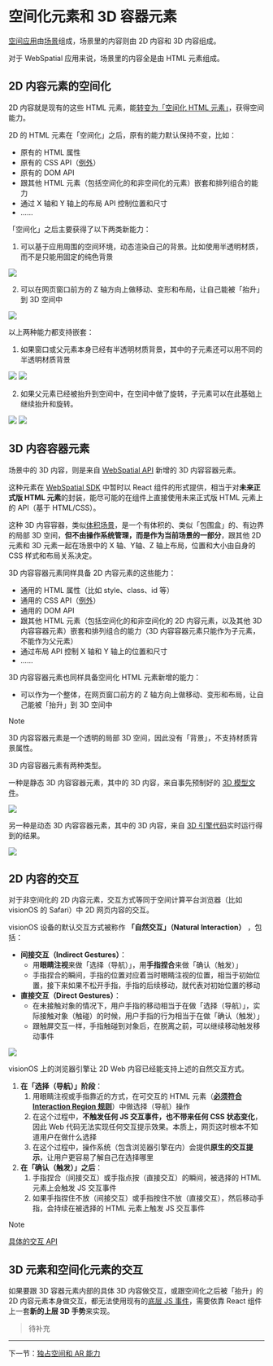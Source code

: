 
# 空间化元素和 3D 容器元素

[空间应用](#)由[场景](#)组成，场景里的内容则由 2D 内容和 3D 内容组成。

对于 WebSpatial 应用来说，场景里的内容全是由 HTML 元素组成。

## 2D 内容元素的空间化

2D 内容就是现有的这些 HTML 元素，能[转变为「空间化 HTML 元素」](#)，获得空间能力。

2D 的 HTML 元素在「空间化」之后，原有的能力默认保持不变，比如：
- 原有的 HTML 属性
- 原有的 CSS API（[例外](#)）
- 原有的 DOM API
- 跟其他 HTML 元素（包括空间化的和非空间化的元素）嵌套和排列组合的能力
- 通过 X 轴和 Y 轴上的布局 API 控制位置和尺寸
- ……

「空间化」之后主要获得了以下两类新能力：

1. 可以基于应用周围的空间环境，动态渲染自己的背景。比如使用半透明材质，而不是只能用固定的纯色背景

![](../../assets/concepts/4-1.png)

2. 可以在网页窗口前方的 Z 轴方向上做移动、变形和布局，让自己能被「抬升」到 3D 空间中

![](../../assets/concepts/4-2.png)

以上两种能力都支持嵌套：

1. 如果窗口或父元素本身已经有半透明材质背景，其中的子元素还可以用不同的半透明材质背景

![](../../assets/concepts/4-3.png)
![](../../assets/concepts/4-4.png)

2. 如果父元素已经被抬升到空间中，在空间中做了旋转，子元素可以在此基础上继续抬升和旋转。

![](../../assets/concepts/4-5.jpeg)
![](../../assets/concepts/4-6.png)

## 3D 内容容器元素

场景中的 3D 内容，则是来自 [WebSpatial API](#) 新增的 3D 内容容器元素。

这种元素在 [WebSpatial SDK](#) 中暂时以 React 组件的形式提供，相当于对**未来正式版 HTML 元素**的封装，能尽可能的在组件上直接使用未来正式版 HTML 元素上的 API（基于 HTML/CSS）。

这种 3D 内容容器，类似[体积场景](#)，是一个有体积的、类似「包围盒」的、有边界的局部 3D 空间，**但不由操作系统管理，而是作为当前场景的一部分**，跟其他 2D 元素和 3D 元素一起在场景中的 X 轴、Y轴、Z 轴上布局，位置和大小由自身的 CSS 样式和布局关系决定。

3D 内容容器元素同样具备 2D 内容元素的这些能力：
- 通用的 HTML 属性（比如 style、class、id 等）
- 通用的 CSS API（[例外](#)）
- 通用的 DOM API
- 跟其他 HTML 元素（包括空间化的和非空间化的 2D 内容元素，以及其他 3D 内容容器元素）嵌套和排列组合的能力（3D 内容容器元素只能作为子元素，不能作为父元素）
- 通过布局 API 控制 X 轴和 Y 轴上的位置和尺寸
- ……

3D 内容容器元素也同样具备空间化 HTML 元素新增的能力：

- 可以作为一个整体，在网页窗口前方的 Z 轴方向上做移动、变形和布局，让自己能被「抬升」到 3D 空间中
> [!NOTE]
> 3D 内容容器元素是一个透明的局部 3D 空间，因此没有「背景」，不支持材质背景属性。

3D 内容容器元素有两种类型。

一种是静态 3D 内容容器元素，其中的 3D 内容，来自事先预制好的 [3D 模型文件](#)。

![](../../assets/concepts/4-7.png)

另一种是动态 3D 内容容器元素，其中的 3D 内容，来自 [3D 引擎代码](#)实时运行得到的结果。

![](../../assets/concepts/4-8.png)

## 2D 内容的交互

对于非空间化的 2D 内容元素，交互方式等同于空间计算平台浏览器（比如 visionOS 的 Safari）中 2D 网页内容的交互。

visionOS 设备的默认交互方式被称作 **「自然交互」（Natural Interaction）** ，包括：
- **间接交互（Indirect Gestures）**：
  - 用**眼睛注视**来做「选择（导航）」，用**手指捏合**来做「确认（触发）」
  - 手指捏合的瞬间，手指的位置对应着当时眼睛注视的位置，相当于初始位置，接下来如果不松开手指，手指的后续移动，就代表对初始位置的移动
- **直接交互（Direct Gestures）**：
  - 在未接触对象的情况下，用户手指的移动相当于在做「选择（导航）」，实际接触对象（触碰）的时候，用户手指的行为相当于在做「确认（触发）」
  - 跟触屏交互一样，手指触碰到对象后，在脱离之前，可以继续移动触发移动事件

![](../../assets/concepts/4-9.png)

visionOS 上的浏览器引擎让 2D Web 内容已经能支持上述的自然交互方式。

1. **在「选择（导航）」阶段**：
   1. 用眼睛注视或手指靠近的方式，在可交互的 HTML 元素（[**必须符合 Interaction Region 规则**](#)）中做选择（导航）操作
   2. 在这个过程中，**不触发任何 JS 交互事件，也不带来任何 CSS 状态变化**，因此 Web 代码无法实现任何交互提示效果。本质上，网页这时根本不知道用户在做什么选择
   3. 在这个过程中，操作系统（包含浏览器引擎在内）会提供**原生的交互提示**，让用户更容易了解自己在选择哪里
2. **在「确认（触发）」之后**：
   1. 手指捏合（间接交互）或手指点按（直接交互）的瞬间，被选择的 HTML 元素上会触发 JS 交互事件
   2. 如果手指捏住不放（间接交互）或手指按住不放（直接交互），然后移动手指，会持续在被选择的 HTML 元素上触发 JS 交互事件

> [!NOTE]
> [具体的交互 API](#)

## 3D 元素和空间化元素的交互

如果要跟 3D 容器元素内部的具体 3D 内容做交互，或跟空间化之后被「抬升」的 2D 内容元素本身做交互，都无法使用现有的[底层 JS 事件](#)，需要依靠 React 组件上一套**新的上层 3D 手势**来实现。

> 待补充

---

下一节：[独占空间和 AR 能力](full-space-and-ar-capabilities.md)
